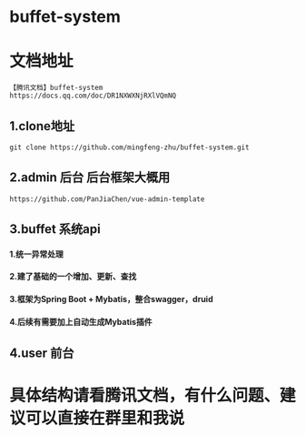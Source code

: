 # buffet-system
# 文档地址
```
【腾讯文档】buffet-system
https://docs.qq.com/doc/DR1NXWXNjRXlVQmNQ
```
## 1.clone地址
```
git clone https://github.com/mingfeng-zhu/buffet-system.git
```
## 2.admin 后台 后台框架大概用
```
https://github.com/PanJiaChen/vue-admin-template
```
## 3.buffet 系统api
#### 1.统一异常处理
#### 2.建了基础的一个增加、更新、查找
#### 3.框架为Spring Boot + Mybatis，整合swagger，druid
#### 4.后续有需要加上自动生成Mybatis插件
## 4.user 前台
# 具体结构请看腾讯文档，有什么问题、建议可以直接在群里和我说
